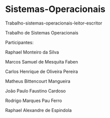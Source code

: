 # Sistemas-Operacionais
Trabalho-sistemas-operacionais-leitor-escritor


Trabalho de Sistemas Operacionais

Participantes:

Raphael Monteiro da Silva

Marcos Samuel de Mesquita Faben

Carlos Henrique de Oliveira Pereira

Matheus Bittencourt Mangueira

João Paulo Faustino Cardoso

Rodrigo Marques Pau Ferro

Raphael Alexandre de Espindola
